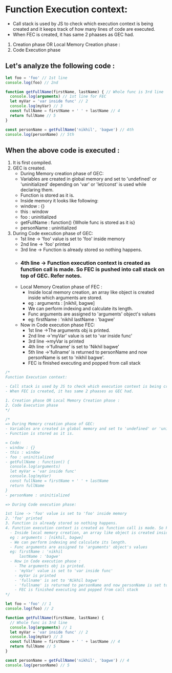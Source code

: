 # Function Execution context:

- Call stack is used by JS to check which execution context is being created and it keeps track of how many lines of code are executed.
- When FEC is created, it has same 2 phaases as GEC had.

1. Creation phase OR Local Memory Creation phase :
2. Code Execution phase

## Let's analyze the following code :

```javascript
let foo = 'foo' // 1st line
console.log(foo) // 2nd

function getFullName(firstName, lastName) { // Whole func is 3rd line
  console.log(arguments) // 1st line for FEC
  let myVar = 'var inside func' // 2
  console.log(myVar) // 3
  const fullName = firstName + ' ' + lastName // 4
  return fullName // 5
}

const personName = getFullName('nikhil', 'bagwe') // 4th
console.log(personName) // 5th
```
## When the above code is executed :

1. It is first compiled.
2. GEC is created.
    - During Memory creation phase of GEC:
    - Variables are created in global memory and set to 'undefined' or 'uninitialized' depending on 'var' or 'let/const' is used while declaring them.
    - Function is stored as it is.
    - Inside memory it looks like following:
    - window : {}
    - this : window
    - foo : uninitialized
    - getFullName : function() {Whole func is stored as it is}
    - personName : uninitialized
3. During Code execution phase of GEC:
    - 1st line -> 'foo' value is set to 'foo' inside memory
    - 2nd line -> 'foo' printed
    - 3rd line -> Function is already stored so nothing happens.
    - ### 4th line -> Function execution context is created as function call is made. So FEC is pushed into call stack on top of GEC. Refer notes.
    - Local Memory Creation phase of FEC :
      - Inside local memory creation, an array like object is created inside which arguments are stored.
      - eg : arguments : [nikhil, bagwe]
      - We can perform indexing and calculate its length.
      - Func arguments are assigned to 'arguments' object's values
      - eg: firstName : 'nikhil
          lastName : 'bagwe'
    - Now in Code execution phase  FEC:
      - 1st line ->The arguments obj is printed.
      - 2nd line ->'myVar' value is set to 'var inside func'
      - 3rd line ->myVar is printed
      - 4th line ->'fullname' is set to 'Nikhil bagwe'
      - 5th line ->'fullname' is returned to personName and now personName is set to 'nikhil bagwe'.
      - FEC is finished executing and popped from call stack

```javascript
/*
Function Execution context:

- Call stack is used by JS to check which execution context is being created and it keeps track of how many lines of code are executed.
- When FEC is created, it has same 2 phaases as GEC had.

1. Creation phase OR Local Memory Creation phase :
2. Code Execution phase
*/

/*
=> During Memory creation phase of GEC:
- Variables are created in global memory and set to 'undefined' or 'uninitialized' depending on 'var' or 'let/const' is used while declaring them.
- Function is stored as it is.

= Code:
- window : {}
- this : window
- foo : uninitialized
- getFullName : function() {
  console.log(arguments)
  let myVar = 'var inside func'
  console.log(myVar)
  const fullName = firstName + ' ' + lastName
  return fullName
}
- personName : uninitialized

=> During Code execution phase:

1st line -> 'foo' value is set to 'foo' inside memory
2. 'foo' printed
3. Function is already stored so nothing happens.
4. Function execution context is created as function call is made. So FEC is pushed into call stack on top of GEC. Refer notes.
  - Inside local memory creation, an array like object is created inside which arguments are stored.
  eg : arguments : [nikhil, bagwe]
  - We can perform indexing and calculate its length.
  - Func arguments are assigned to 'arguments' object's values
  eg: firstName : 'nikhil
      lastName : 'bagwe'
  - Now in Code execution phase :
    - The arguments obj is printed.
    - 'myVar' value is set to 'var inside func'
    - myVar is printed
    - 'fullname' is set to 'Nikhil bagwe'
    - 'fullname' is returned to personName and now personName is set to 'nikhil bagwe'.
    - FEC is finished executing and popped from call stack
*/

let foo = 'foo' // 1
console.log(foo) // 2

function getFullName(firstName, lastName) {
  // Whole func is 3rd line
  console.log(arguments) // 1
  let myVar = 'var inside func' // 2
  console.log(myVar) // 3
  const fullName = firstName + ' ' + lastName // 4
  return fullName // 5
}

const personName = getFullName('nikhil', 'bagwe') // 4
console.log(personName) // 5
```


